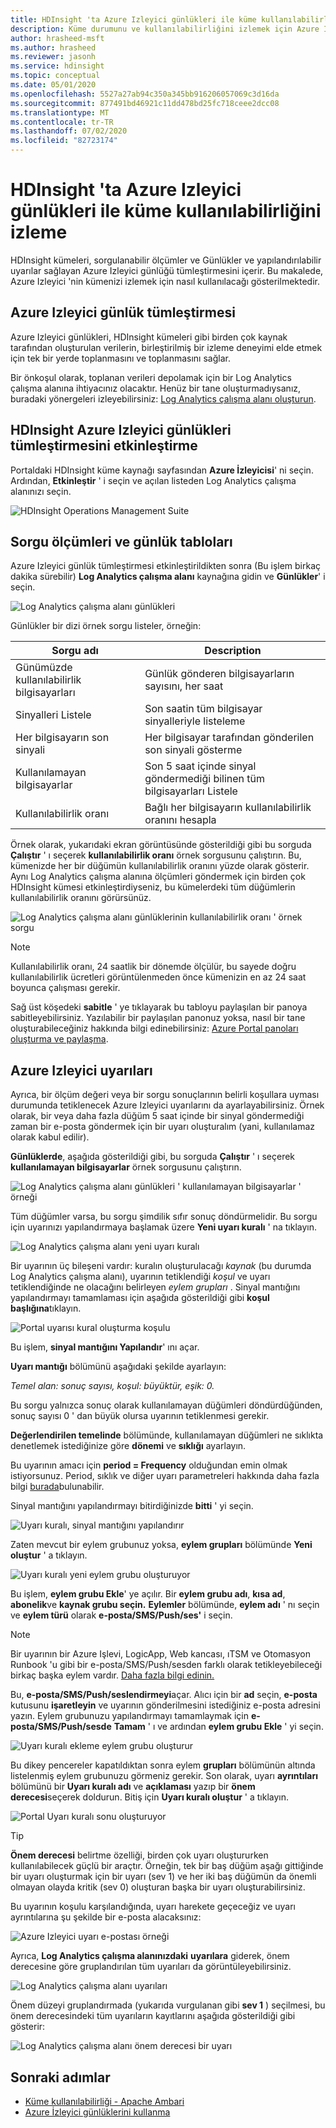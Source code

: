 ```yaml
---
title: HDInsight 'ta Azure Izleyici günlükleri ile küme kullanılabilirliğini izleme
description: Küme durumunu ve kullanılabilirliğini izlemek için Azure Izleyici günlüklerini nasıl kullanacağınızı öğrenin.
author: hrasheed-msft
ms.author: hrasheed
ms.reviewer: jasonh
ms.service: hdinsight
ms.topic: conceptual
ms.date: 05/01/2020
ms.openlocfilehash: 5527a27ab94c350a345bb916206057069c3d16da
ms.sourcegitcommit: 877491bd46921c11dd478bd25fc718ceee2dcc08
ms.translationtype: MT
ms.contentlocale: tr-TR
ms.lasthandoff: 07/02/2020
ms.locfileid: "82723174"
---
```

# <a name="how-to-monitor-cluster-availability-with-azure-monitor-logs-in-hdinsight"></a>HDInsight 'ta Azure Izleyici günlükleri ile küme kullanılabilirliğini izleme

HDInsight kümeleri, sorgulanabilir ölçümler ve Günlükler ve yapılandırılabilir uyarılar sağlayan Azure Izleyici günlüğü tümleştirmesini içerir. Bu makalede, Azure Izleyici 'nin kümenizi izlemek için nasıl kullanılacağı gösterilmektedir.

## <a name="azure-monitor-logs-integration"></a>Azure Izleyici günlük tümleştirmesi

Azure Izleyici günlükleri, HDInsight kümeleri gibi birden çok kaynak tarafından oluşturulan verilerin, birleştirilmiş bir izleme deneyimi elde etmek için tek bir yerde toplanmasını ve toplanmasını sağlar.

Bir önkoşul olarak, toplanan verileri depolamak için bir Log Analytics çalışma alanına ihtiyacınız olacaktır. Henüz bir tane oluşturmadıysanız, buradaki yönergeleri izleyebilirsiniz: [Log Analytics çalışma alanı oluşturun](https://docs.microsoft.com/azure/azure-monitor/learn/quick-create-workspace).

## <a name="enable-hdinsight-azure-monitor-logs-integration"></a>HDInsight Azure Izleyici günlükleri tümleştirmesini etkinleştirme

Portaldaki HDInsight küme kaynağı sayfasından **Azure İzleyicisi**' ni seçin. Ardından, **Etkinleştir** ' i seçin ve açılan listeden Log Analytics çalışma alanınızı seçin.

![HDInsight Operations Management Suite](media/cluster-availability-monitor-logs/azure-portal-monitoring.png)

## <a name="query-metrics-and-logs-tables"></a>Sorgu ölçümleri ve günlük tabloları

Azure Izleyici günlük tümleştirmesi etkinleştirildikten sonra (Bu işlem birkaç dakika sürebilir) **Log Analytics çalışma alanı** kaynağına gidin ve **Günlükler**' i seçin.

![Log Analytics çalışma alanı günlükleri](media/cluster-availability-monitor-logs/hdinsight-portal-logs.png)

Günlükler bir dizi örnek sorgu listeler, örneğin:

| Sorgu adı                      | Description                                                               |
|---------------------------------|---------------------------------------------------------------------------|
| Günümüzde kullanılabilirlik bilgisayarları    | Günlük gönderen bilgisayarların sayısını, her saat                     |
| Sinyalleri Listele                 | Son saatin tüm bilgisayar sinyalleriyle listeleme                           |
| Her bilgisayarın son sinyali | Her bilgisayar tarafından gönderilen son sinyali gösterme                             |
| Kullanılamayan bilgisayarlar           | Son 5 saat içinde sinyal göndermediği bilinen tüm bilgisayarları Listele |
| Kullanılabilirlik oranı               | Bağlı her bilgisayarın kullanılabilirlik oranını hesapla                |

Örnek olarak, yukarıdaki ekran görüntüsünde gösterildiği gibi bu sorguda **Çalıştır** ' ı seçerek **kullanılabilirlik oranı** örnek sorgusunu çalıştırın. Bu, kümenizde her bir düğümün kullanılabilirlik oranını yüzde olarak gösterir. Aynı Log Analytics çalışma alanına ölçümleri göndermek için birden çok HDInsight kümesi etkinleştirdiyseniz, bu kümelerdeki tüm düğümlerin kullanılabilirlik oranını görürsünüz.

![Log Analytics çalışma alanı günlüklerinin kullanılabilirlik oranı ' örnek sorgu](media/cluster-availability-monitor-logs/portal-availability-rate.png)

> [!NOTE]  
> Kullanılabilirlik oranı, 24 saatlik bir dönemde ölçülür, bu sayede doğru kullanılabilirlik ücretleri görüntülenmeden önce kümenizin en az 24 saat boyunca çalışması gerekir.

Sağ üst köşedeki **sabitle** ' ye tıklayarak bu tabloyu paylaşılan bir panoya sabitleyebilirsiniz. Yazılabilir bir paylaşılan panonuz yoksa, nasıl bir tane oluşturabileceğiniz hakkında bilgi edinebilirsiniz: [Azure Portal panoları oluşturma ve paylaşma](https://docs.microsoft.com/azure/azure-portal/azure-portal-dashboards#publish-and-share-a-dashboard).

## <a name="azure-monitor-alerts"></a>Azure Izleyici uyarıları

Ayrıca, bir ölçüm değeri veya bir sorgu sonuçlarının belirli koşullara uyması durumunda tetiklenecek Azure Izleyici uyarılarını da ayarlayabilirsiniz. Örnek olarak, bir veya daha fazla düğüm 5 saat içinde bir sinyal göndermediği zaman bir e-posta göndermek için bir uyarı oluşturalım (yani, kullanılamaz olarak kabul edilir).

**Günlüklerde**, aşağıda gösterildiği gibi, bu sorguda **Çalıştır** ' ı seçerek **kullanılamayan bilgisayarlar** örnek sorgusunu çalıştırın.

![Log Analytics çalışma alanı günlükleri ' kullanılamayan bilgisayarlar ' örneği](media/cluster-availability-monitor-logs/portal-unavailable-computers.png)

Tüm düğümler varsa, bu sorgu şimdilik sıfır sonuç döndürmelidir. Bu sorgu için uyarınızı yapılandırmaya başlamak üzere **Yeni uyarı kuralı** ' na tıklayın.

![Log Analytics çalışma alanı yeni uyarı kuralı](media/cluster-availability-monitor-logs/portal-logs-new-alert-rule.png)

Bir uyarının üç bileşeni vardır: kuralın oluşturulacağı *kaynak* (bu durumda Log Analytics çalışma alanı), uyarının tetiklendiği *koşul* ve uyarı tetiklendiğinde ne olacağını belirleyen *eylem grupları* .
Sinyal mantığını yapılandırmayı tamamlaması için aşağıda gösterildiği gibi **koşul başlığına**tıklayın.

![Portal uyarısı kural oluşturma koşulu](media/cluster-availability-monitor-logs/portal-condition-title.png)

Bu işlem, **sinyal mantığını Yapılandır**' ını açar.

**Uyarı mantığı** bölümünü aşağıdaki şekilde ayarlayın:

*Temel alan: sonuç sayısı, koşul: büyüktür, eşik: 0.*

Bu sorgu yalnızca sonuç olarak kullanılamayan düğümleri döndürdüğünden, sonuç sayısı 0 ' dan büyük olursa uyarının tetiklenmesi gerekir.

**Değerlendirilen temelinde** bölümünde, kullanılamayan düğümleri ne sıklıkta denetlemek istediğinize göre **dönemi** ve **sıklığı** ayarlayın.

Bu uyarının amacı için **period = Frequency** olduğundan emin olmak istiyorsunuz. Period, sıklık ve diğer uyarı parametreleri hakkında daha fazla bilgi [burada](https://docs.microsoft.com/azure/azure-monitor/platform/alerts-unified-log#log-search-alert-rule---definition-and-types)bulunabilir.

Sinyal mantığını yapılandırmayı bitirdiğinizde **bitti** ' yi seçin.

![Uyarı kuralı, sinyal mantığını yapılandırır](media/cluster-availability-monitor-logs/portal-configure-signal-logic.png)

Zaten mevcut bir eylem grubunuz yoksa, **eylem grupları** bölümünde **Yeni oluştur** ' a tıklayın.

![Uyarı kuralı yeni eylem grubu oluşturuyor](media/cluster-availability-monitor-logs/portal-create-new-action-group.png)

Bu işlem, **eylem grubu Ekle**' ye açılır. Bir **eylem grubu adı**, **kısa ad**, **abonelik**ve **kaynak grubu seçin.** **Eylemler** bölümünde, **eylem adı** ' nı seçin ve **eylem türü** olarak **e-posta/SMS/Push/ses'** i seçin.

> [!NOTE]
> Bir uyarının bir Azure Işlevi, LogicApp, Web kancası, ıTSM ve Otomasyon Runbook 'u gibi bir e-posta/SMS/Push/sesden farklı olarak tetikleyebileceği birkaç başka eylem vardır. [Daha fazla bilgi edinin.](https://docs.microsoft.com/azure/azure-monitor/platform/action-groups#action-specific-information)

Bu, **e-posta/SMS/Push/seslendirmeyi**açar. Alıcı için bir **ad** seçin, **e-posta** kutusunu **işaretleyin** ve uyarının gönderilmesini istediğiniz e-posta adresini yazın. Eylem grubunuzu yapılandırmayı tamamlaymak için **e-posta/SMS/Push/sesde** **Tamam** ' ı ve ardından **eylem grubu Ekle** ' yi seçin.

![Uyarı kuralı ekleme eylem grubu oluşturur](media/cluster-availability-monitor-logs/portal-add-action-group.png)

Bu dikey pencereler kapatıldıktan sonra eylem **grupları** bölümünün altında listelenmiş eylem grubunuzu görmeniz gerekir. Son olarak, uyarı **ayrıntıları** bölümünü bir **Uyarı kuralı adı** ve **açıklaması** yazıp bir **önem derecesi**seçerek doldurun. Bitiş için **Uyarı kuralı oluştur** ' a tıklayın.

![Portal Uyarı kuralı sonu oluşturuyor](media/cluster-availability-monitor-logs/portal-create-alert-rule-finish.png)

> [!TIP]
> **Önem derecesi** belirtme özelliği, birden çok uyarı oluştururken kullanılabilecek güçlü bir araçtır. Örneğin, tek bir baş düğüm aşağı gittiğinde bir uyarı oluşturmak için bir uyarı (sev 1) ve her iki baş düğümün da önemli olmayan olayda kritik (sev 0) oluşturan başka bir uyarı oluşturabilirsiniz.

Bu uyarının koşulu karşılandığında, uyarı harekete geçeceğiz ve uyarı ayrıntılarına şu şekilde bir e-posta alacaksınız:

![Azure Izleyici uyarı e-postası örneği](media/cluster-availability-monitor-logs/portal-oms-alert-email.png)

Ayrıca, **Log Analytics çalışma alanınızdaki** **uyarılara** giderek, önem derecesine göre gruplandırılan tüm uyarıları da görüntüleyebilirsiniz.

![Log Analytics çalışma alanı uyarıları](media/cluster-availability-monitor-logs/hdi-portal-oms-alerts.png)

Önem düzeyi gruplandırmada (yukarıda vurgulanan gibi **sev 1** ) seçilmesi, bu önem derecesindeki tüm uyarıların kayıtlarını aşağıda gösterildiği gibi gösterir:

![Log Analytics çalışma alanı önem derecesi bir uyarı](media/cluster-availability-monitor-logs/portal-oms-alerts-sev1.png)

## <a name="next-steps"></a>Sonraki adımlar

* [Küme kullanılabilirliği - Apache Ambari](./hdinsight-cluster-availability.md)
* [Azure İzleyici günlüklerini kullanma](hdinsight-hadoop-oms-log-analytics-tutorial.md)